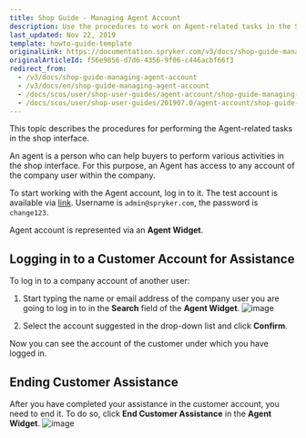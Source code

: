 ```yaml
---
title: Shop Guide - Managing Agent Account
description: Use the procedures to work on Agent-related tasks in the Storefront.
last_updated: Nov 22, 2019
template: howto-guide-template
originalLink: https://documentation.spryker.com/v3/docs/shop-guide-managing-agent-account
originalArticleId: f56e9856-d7d6-4356-9f06-c446acbf66f3
redirect_from:
  - /v3/docs/shop-guide-managing-agent-account
  - /v3/docs/en/shop-guide-managing-agent-account
  - /docs/scos/user/shop-user-guides/agent-account/shop-guide-managing-agent-account.html
  - /docs/scos/user/shop-user-guides/201907.0/agent-account/shop-guide-managing-agent-account.html
---
```


This topic describes the procedures for performing the Agent-related tasks in the shop interface.

An agent is a person who can help buyers to perform various activities in the shop interface. For this purpose, an Agent has access to any account of the company user within the company.

To start working with the Agent account, log in to it. The test account is available via [link](http://www.b2b.demo-spryker.com/agent/login). Username is `admin@spryker.com`, the password is `change123`.

Agent account is represented via an **Agent Widget**.

## Logging in to a Customer Account for Assistance

To log in to a company account of another user:

1. Start typing the name or email address of the company user you are going to log in to in the **Search** field of the **Agent Widget**.
![image](https://spryker.s3.eu-central-1.amazonaws.com/docs/User+Guides/Shop+User+Guides/Agent+Account/agent-account-search.png)

2. Select the account suggested in the drop-down list and click **Confirm**.

Now you can see the account of the customer under which you have logged in.

## Ending Customer Assistance

After you have completed your assistance in the customer account, you need to end it. To do so, click **End Customer Assistance** in the **Agent Widget**.
![image](https://spryker.s3.eu-central-1.amazonaws.com/docs/User+Guides/Shop+User+Guides/Agent+Account/end-customer-assistance.png)

<!-- Last review date: Aug 01, 2019 -->
